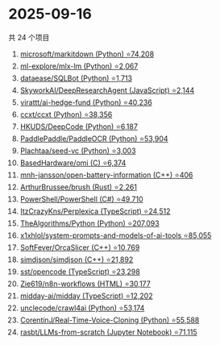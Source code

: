 # 2025-09-16

共 24 个项目

<!-- BEGIN GITHUB -->
<!-- 最后更新时间 2025-09-16 21:20:39 +0800 -->
1. [microsoft/markitdown (Python) ⭐74,208](https://github.com/microsoft/markitdown)
1. [ml-explore/mlx-lm (Python) ⭐2,067](https://github.com/ml-explore/mlx-lm)
1. [dataease/SQLBot (Python) ⭐1,713](https://github.com/dataease/SQLBot)
1. [SkyworkAI/DeepResearchAgent (JavaScript) ⭐2,144](https://github.com/SkyworkAI/DeepResearchAgent)
1. [virattt/ai-hedge-fund (Python) ⭐40,236](https://github.com/virattt/ai-hedge-fund)
1. [ccxt/ccxt (Python) ⭐38,356](https://github.com/ccxt/ccxt)
1. [HKUDS/DeepCode (Python) ⭐6,187](https://github.com/HKUDS/DeepCode)
1. [PaddlePaddle/PaddleOCR (Python) ⭐53,904](https://github.com/PaddlePaddle/PaddleOCR)
1. [Plachtaa/seed-vc (Python) ⭐3,003](https://github.com/Plachtaa/seed-vc)
1. [BasedHardware/omi (C) ⭐6,374](https://github.com/BasedHardware/omi)
1. [mnh-jansson/open-battery-information (C++) ⭐406](https://github.com/mnh-jansson/open-battery-information)
1. [ArthurBrussee/brush (Rust) ⭐2,261](https://github.com/ArthurBrussee/brush)
1. [PowerShell/PowerShell (C#) ⭐49,710](https://github.com/PowerShell/PowerShell)
1. [ItzCrazyKns/Perplexica (TypeScript) ⭐24,512](https://github.com/ItzCrazyKns/Perplexica)
1. [TheAlgorithms/Python (Python) ⭐207,093](https://github.com/TheAlgorithms/Python)
1. [x1xhlol/system-prompts-and-models-of-ai-tools ⭐85,055](https://github.com/x1xhlol/system-prompts-and-models-of-ai-tools)
1. [SoftFever/OrcaSlicer (C++) ⭐10,769](https://github.com/SoftFever/OrcaSlicer)
1. [simdjson/simdjson (C++) ⭐21,892](https://github.com/simdjson/simdjson)
1. [sst/opencode (TypeScript) ⭐23,298](https://github.com/sst/opencode)
1. [Zie619/n8n-workflows (HTML) ⭐30,177](https://github.com/Zie619/n8n-workflows)
1. [midday-ai/midday (TypeScript) ⭐12,202](https://github.com/midday-ai/midday)
1. [unclecode/crawl4ai (Python) ⭐53,174](https://github.com/unclecode/crawl4ai)
1. [CorentinJ/Real-Time-Voice-Cloning (Python) ⭐55,588](https://github.com/CorentinJ/Real-Time-Voice-Cloning)
1. [rasbt/LLMs-from-scratch (Jupyter Notebook) ⭐71,115](https://github.com/rasbt/LLMs-from-scratch)
<!-- END GITHUB -->